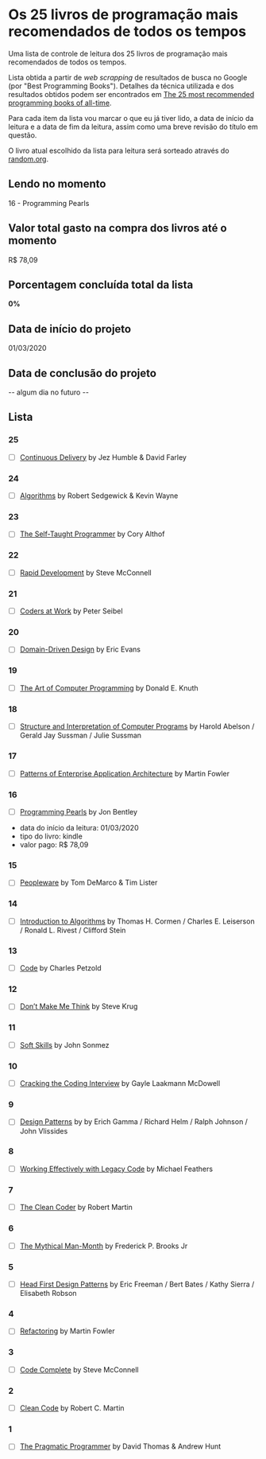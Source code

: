 # Os 25 livros de programação mais recomendados de todos os tempos

Uma lista de controle de leitura dos 25 livros de programação mais recomendados de todos os tempos.

Lista obtida a partir de *web scrapping* de resultados de busca no Google (por "Best Programming Books"). Detalhes da técnica utilizada e dos resultados obtidos podem ser encontrados em [The 25 most recommended programming books of all-time](https://www.daolf.com/posts/best-programming-books/).

Para cada item da lista vou marcar o que eu já tiver lido, a data de início da leitura e a data de fim da leitura, assim como uma breve revisão do título em questão.

O livro atual escolhido da lista para leitura será sorteado através do [random.org](https://www.random.org/).

## Lendo no momento

16 - Programming Pearls

## Valor total gasto na compra dos livros até o momento

R$ 78,09

## Porcentagem concluída total da lista

**0%**

## Data de início do projeto

01/03/2020

## Data de conclusão do projeto

-- algum dia no futuro --

## Lista

### 25
- [ ] [Continuous Delivery](https://www.amazon.com.br/dp/0321601912/ref=cm_sw_em_r_mt_dp_U_qIqwEbN5TRZAC) by Jez Humble & David Farley

### 24
- [ ] [Algorithms](https://www.amazon.com.br/dp/B004P8J1NA/ref=cm_sw_em_r_mt_dp_U_SKqwEbTN0S8PB) by Robert Sedgewick & Kevin Wayne

### 23
- [ ] [The Self-Taught Programmer](https://www.amazon.com.br/dp/B01M01YDQA/ref=cm_sw_em_r_mt_dp_U_AMqwEbC31BB2N) by Cory Althof

### 22
- [ ] [Rapid Development](https://www.amazon.com.br/dp/B00JDMPOB6/ref=cm_sw_em_r_mt_dp_U_-NqwEb36915WR) by Steve McConnell

### 21
- [ ] [Coders at Work](https://www.amazon.com.br/dp/B00ACC2536/ref=cm_sw_em_r_mt_dp_U_wPqwEb8XQE8D4) by Peter Seibel

### 20
- [ ] [Domain-Driven Design](https://www.amazon.com.br/dp/B00794TAUG/ref=cm_sw_em_r_mt_dp_U_IQqwEbJNHV428) by Eric Evans

### 19
- [ ] [The Art of Computer Programming](https://www.amazon.com.br/dp/0321751043/ref=cm_sw_em_r_mt_dp_U_s6qwEbEE4VAY2) by Donald E. Knuth

### 18
- [ ] [Structure and Interpretation of Computer Programs](https://www.amazon.com.br/dp/0262510871/ref=cm_sw_em_r_mt_dp_U_R9qwEbK2S9KA3) by Harold Abelson / Gerald Jay Sussman / Julie Sussman

### 17
- [ ] [Patterns of Enterprise Application Architecture](https://www.amazon.com.br/dp/B008OHVDFM/ref=cm_sw_em_r_mt_dp_U_u.qwEbTPKJWAX) by Martin Fowler

### 16
- [ ] [Programming Pearls](https://www.amazon.com.br/dp/B01EAW7XXU/ref=cm_sw_em_r_mt_dp_U_GarwEbKSAP21M) by Jon Bentley

* data do início da leitura: 01/03/2020
* tipo do livro: kindle
* valor pago: R$ 78,09

### 15
- [ ] [Peopleware](https://www.amazon.com.br/dp/B00DY5A8X2/ref=cm_sw_em_r_mt_dp_U_IbrwEb5JSGCQ8) by Tom DeMarco & Tim Lister

### 14
- [ ] [Introduction to Algorithms](https://www.amazon.com.br/dp/B007CNRCAO/ref=cm_sw_em_r_mt_dp_U_GfrwEb9Z7VK4B) by Thomas H. Cormen / Charles E. Leiserson / Ronald L. Rivest / Clifford Stein

### 13
- [ ] [Code](https://www.amazon.com.br/dp/B00JDMPOK2/ref=cm_sw_em_r_mt_dp_U_6grwEbX1Y7B9Q) by Charles Petzold

### 12
- [ ] [Don’t Make Me Think](https://www.amazon.com.br/dp/B00HJUBRPG/ref=cm_sw_em_r_mt_dp_U_firwEbXPN19HM) by Steve Krug 

### 11
- [ ] [Soft Skills](https://www.amazon.com.br/dp/1617292397/ref=cm_sw_em_r_mt_dp_U_kjrwEbRVYAJZN) by John Sonmez 

### 10
- [ ] [Cracking the Coding Interview](https://www.amazon.com.br/dp/0984782850/ref=cm_sw_em_r_mt_dp_U_mkrwEbQYM4FCX) by Gayle Laakmann McDowell

### 9
- [ ] [Design Patterns](https://www.amazon.com.br/dp/B000SEIBB8/ref=cm_sw_em_r_mt_dp_U_jArwEbMEYNZFC) by by Erich Gamma / Richard Helm / Ralph Johnson / John Vlissides

### 8
- [ ] [Working Effectively with Legacy Code](https://www.amazon.com.br/dp/B005OYHF0A/ref=cm_sw_em_r_mt_dp_U_SBrwEbJCTFYCC) by Michael Feathers

### 7
- [ ] [The Clean Coder](https://www.amazon.com.br/dp/B0050JLC9Y/ref=cm_sw_em_r_mt_dp_U_2CrwEb1J9E2R0) by Robert Martin 

### 6
- [ ] [The Mythical Man-Month](https://www.amazon.com.br/dp/B00B8USS14/ref=cm_sw_em_r_mt_dp_U_pErwEb3WS8D3F) by Frederick P. Brooks Jr

### 5
- [ ] [Head First Design Patterns](https://www.amazon.com.br/dp/B00AA36RZY/ref=cm_sw_em_r_mt_dp_U_oGrwEbAQ51WD2) by Eric Freeman / Bert Bates / Kathy Sierra / Elisabeth Robson

### 4
- [ ] [Refactoring](https://www.amazon.com.br/dp/B07LCM8RG2/ref=cm_sw_em_r_mt_dp_U_HHrwEbF592KCM) by Martin Fowler

### 3
- [ ] [Code Complete](https://www.amazon.com.br/dp/B00JDMPOSY/ref=cm_sw_em_r_mt_dp_U_ZIrwEbPJ3GXEB) by Steve McConnell

### 2 
- [ ] [Clean Code](https://www.amazon.com.br/dp/B001GSTOAM/ref=cm_sw_em_r_mt_dp_U_AKrwEbD2APGMG) by Robert C. Martin

### 1
- [ ] [The Pragmatic Programmer](https://www.amazon.com.br/dp/0135957052/ref=cm_sw_em_r_mt_dp_U_VLrwEb0PN2K30) by David Thomas & Andrew Hunt
